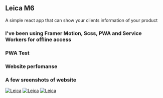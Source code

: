 ## Leica M6

A simple react app that can show your clients information of your product

### I've been using Framer Motion, Scss, PWA and Service Workers for offline access

### PWA Test

### Website perfomanse

### A few sreenshots of website

[![Leica](https://ibb.co/s9PLKnh.jpg)]()
[![Leica](https://ibb.co/f0BRYDL)]()
[![Leica](https://ibb.co/f0BRYDL)]()
